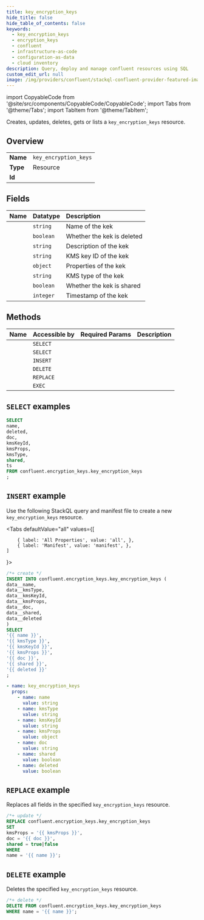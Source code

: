 ```yaml
---
title: key_encryption_keys
hide_title: false
hide_table_of_contents: false
keywords:
  - key_encryption_keys
  - encryption_keys
  - confluent
  - infrastructure-as-code
  - configuration-as-data
  - cloud inventory
description: Query, deploy and manage confluent resources using SQL
custom_edit_url: null
image: /img/providers/confluent/stackql-confluent-provider-featured-image.png
---
```


import CopyableCode from '@site/src/components/CopyableCode/CopyableCode';
import Tabs from '@theme/Tabs';
import TabItem from '@theme/TabItem';

Creates, updates, deletes, gets or lists a <code>key_encryption_keys</code> resource.

## Overview
<table><tbody>
<tr><td><b>Name</b></td><td><code>key_encryption_keys</code></td></tr>
<tr><td><b>Type</b></td><td>Resource</td></tr>
<tr><td><b>Id</b></td><td><CopyableCode code="confluent.encryption_keys.key_encryption_keys" /></td></tr>
</tbody></table>

## Fields
| Name | Datatype | Description |
|:-----|:---------|:------------|
| <CopyableCode code="name" /> | `string` | Name of the kek |
| <CopyableCode code="deleted" /> | `boolean` | Whether the kek is deleted |
| <CopyableCode code="doc" /> | `string` | Description of the kek |
| <CopyableCode code="kmsKeyId" /> | `string` | KMS key ID of the kek |
| <CopyableCode code="kmsProps" /> | `object` | Properties of the kek |
| <CopyableCode code="kmsType" /> | `string` | KMS type of the kek |
| <CopyableCode code="shared" /> | `boolean` | Whether the kek is shared |
| <CopyableCode code="ts" /> | `integer` | Timestamp of the kek |

## Methods
| Name | Accessible by | Required Params | Description |
|:-----|:--------------|:----------------|:------------|
| <CopyableCode code="get_kek" /> | `SELECT` | <CopyableCode code="name" /> |  |
| <CopyableCode code="get_kek_names" /> | `SELECT` | <CopyableCode code="" /> |  |
| <CopyableCode code="create_kek" /> | `INSERT` | <CopyableCode code="" /> |  |
| <CopyableCode code="delete_kek" /> | `DELETE` | <CopyableCode code="name" /> |  |
| <CopyableCode code="put_kek" /> | `REPLACE` | <CopyableCode code="name" /> |  |
| <CopyableCode code="undelete_kek" /> | `EXEC` | <CopyableCode code="name" /> |  |

## `SELECT` examples




```sql
SELECT
name,
deleted,
doc,
kmsKeyId,
kmsProps,
kmsType,
shared,
ts
FROM confluent.encryption_keys.key_encryption_keys
;
```
## `INSERT` example

Use the following StackQL query and manifest file to create a new <code>key_encryption_keys</code> resource.

<Tabs
    defaultValue="all"
    values={[
        
        { label: 'All Properties', value: 'all', },
        { label: 'Manifest', value: 'manifest', },
    ]
}>
<TabItem value="all">

```sql
/*+ create */
INSERT INTO confluent.encryption_keys.key_encryption_keys (
data__name,
data__kmsType,
data__kmsKeyId,
data__kmsProps,
data__doc,
data__shared,
data__deleted
)
SELECT 
'{{ name }}',
'{{ kmsType }}',
'{{ kmsKeyId }}',
'{{ kmsProps }}',
'{{ doc }}',
'{{ shared }}',
'{{ deleted }}'
;
```
</TabItem>

<TabItem value="manifest">

```yaml
- name: key_encryption_keys
  props:
    - name: name
      value: string
    - name: kmsType
      value: string
    - name: kmsKeyId
      value: string
    - name: kmsProps
      value: object
    - name: doc
      value: string
    - name: shared
      value: boolean
    - name: deleted
      value: boolean

```
</TabItem>
</Tabs>

## `REPLACE` example

Replaces all fields in the specified <code>key_encryption_keys</code> resource.

```sql
/*+ update */
REPLACE confluent.encryption_keys.key_encryption_keys
SET 
kmsProps = '{{ kmsProps }}',
doc = '{{ doc }}',
shared = true|false
WHERE 
name = '{{ name }}';
```

## `DELETE` example

Deletes the specified <code>key_encryption_keys</code> resource.

```sql
/*+ delete */
DELETE FROM confluent.encryption_keys.key_encryption_keys
WHERE name = '{{ name }}';
```
